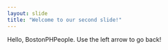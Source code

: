 ```yaml
---
layout: slide
title: "Welcome to our second slide!"
---
```

Hello, BostonPHPeople.
Use the left arrow to go back!
